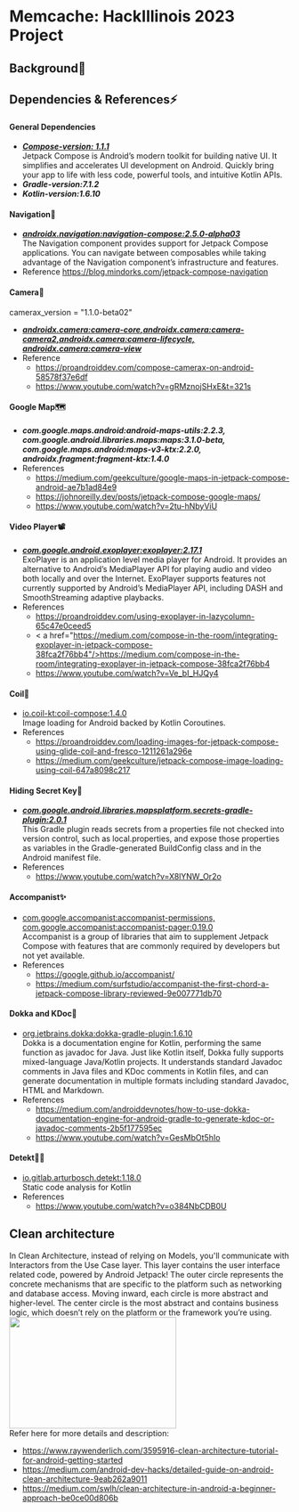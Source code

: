 # Memcache: HackIllinois 2023 Project

## Background🌟

## Dependencies & References⚡

#### General Dependencies
* <a href="https://developer.android.com/jetpack/compose/navigation"> ***Compose-version: 1.1.1*** </a> <br>Jetpack Compose is Android’s modern toolkit for building native UI. It simplifies and accelerates UI development on Android. Quickly bring your app to life with less code, powerful tools, and intuitive Kotlin APIs.
* ***Gradle-version:7.1.2***
* ***Kotlin-version:1.6.10***
#### Navigation🚀
* <a href="https://developer.android.com/jetpack/compose/navigation"> ***androidx.navigation:navigation-compose:2.5.0-alpha03*** </a> <br>The Navigation component provides support for Jetpack Compose applications. You can navigate between composables while taking advantage of the Navigation component’s infrastructure and features.
* Reference <a href="https://blog.mindorks.com/jetpack-compose-navigation">https://blog.mindorks.com/jetpack-compose-navigation</a>
#### Camera📸
camerax_version = "1.1.0-beta02"
* <a href="https://developer.android.com/jetpack/androidx/releases/camera"> ***androidx.camera:camera-core,androidx.camera:camera-camera2,androidx.camera:camera-lifecycle, androidx.camera:camera-view*** </a>
* Reference 
  - <a href="https://proandroiddev.com/compose-camerax-on-android-58578f37e6df"/>https://proandroiddev.com/compose-camerax-on-android-58578f37e6df</a>
  - <a href="https://www.youtube.com/watch?v=gRMznojSHxE&t=321s"/>https://www.youtube.com/watch?v=gRMznojSHxE&t=321s</a>
#### Google Map🗺
* ***com.google.maps.android:android-maps-utils:2.2.3, com.google.android.libraries.maps:maps:3.1.0-beta, com.google.maps.android:maps-v3-ktx:2.2.0, androidx.fragment:fragment-ktx:1.4.0***
* References 
  - <a href="https://medium.com/geekculture/google-maps-in-jetpack-compose-android-ae7b1ad84e9"/>https://medium.com/geekculture/google-maps-in-jetpack-compose-android-ae7b1ad84e9</a>
  - <a href="https://johnoreilly.dev/posts/jetpack-compose-google-maps/"> https://johnoreilly.dev/posts/jetpack-compose-google-maps/ </a>
  - <a href="https://www.youtube.com/watch?v=2tu-hNbyViU"/>https://www.youtube.com/watch?v=2tu-hNbyViU</a>
#### Video Player📽
* <a href="https://github.com/google/ExoPlayer"> ***com.google.android.exoplayer:exoplayer:2.17.1*** </a> <br> ExoPlayer is an application level media player for Android. It provides an alternative to Android’s MediaPlayer API for playing audio and video both locally and over the Internet. ExoPlayer supports features not currently supported by Android’s MediaPlayer API, including DASH and SmoothStreaming adaptive playbacks. 
* References
  - <a href="https://proandroiddev.com/using-exoplayer-in-lazycolumn-65c47e0ceed5"/>https://proandroiddev.com/using-exoplayer-in-lazycolumn-65c47e0ceed5</a>
  - < a href="https://medium.com/compose-in-the-room/integrating-exoplayer-in-jetpack-compose-38fca2f76bb4"/>https://medium.com/compose-in-the-room/integrating-exoplayer-in-jetpack-compose-38fca2f76bb4</a>
  - <a href="https://www.youtube.com/watch?v=Ve_bI_HJQy4"/>https://www.youtube.com/watch?v=Ve_bI_HJQy4</a>
#### Coil🍥
* <a href="https://github.com/coil-kt/coil">io.coil-kt:coil-compose:1.4.0</a> <br> Image loading for Android backed by Kotlin Coroutines.
* References 
  - <a href="https://proandroiddev.com/loading-images-for-jetpack-compose-using-glide-coil-and-fresco-1211261a296e"/>https://proandroiddev.com/loading-images-for-jetpack-compose-using-glide-coil-and-fresco-1211261a296e</a>
  - <a href="https://medium.com/geekculture/jetpack-compose-image-loading-using-coil-647a8098c217"/>https://medium.com/geekculture/jetpack-compose-image-loading-using-coil-647a8098c217</a>
#### Hiding Secret Key🔑
* <a href="https://github.com/google/secrets-gradle-plugin">***com.google.android.libraries.mapsplatform.secrets-gradle-plugin:2.0.1***</a><br>This Gradle plugin reads secrets from a properties file not checked into version control, such as local.properties, and expose those properties as variables in the Gradle-generated BuildConfig class and in the Android manifest file.
* References
  - <a href="https://www.youtube.com/watch?v=X8lYNW_Or2o">https://www.youtube.com/watch?v=X8lYNW_Or2o</a>
#### Accompanist✨
* <a href="https://github.com/google/accompanist/">com.google.accompanist:accompanist-permissions, com.google.accompanist:accompanist-pager:0.19.0</a><br>Accompanist is a group of libraries that aim to supplement Jetpack Compose with features that are commonly required by developers but not yet available.
* References
  - <a href="https://google.github.io/accompanist/">https://google.github.io/accompanist/</a>
  - <a href="https://medium.com/surfstudio/accompanist-the-first-chord-a-jetpack-compose-library-reviewed-9e007771db70">https://medium.com/surfstudio/accompanist-the-first-chord-a-jetpack-compose-library-reviewed-9e007771db70</a>
#### Dokka and KDoc🚀
* <a href="https://github.com/Kotlin/dokka">org.jetbrains.dokka:dokka-gradle-plugin:1.6.10</a><br>Dokka is a documentation engine for Kotlin, performing the same function as javadoc for Java. Just like Kotlin itself, Dokka fully supports mixed-language Java/Kotlin projects. It understands standard Javadoc comments in Java files and KDoc comments in Kotlin files, and can generate documentation in multiple formats including standard Javadoc, HTML and Markdown.
* References
  - <a href="https://medium.com/androiddevnotes/how-to-use-dokka-documentation-engine-for-android-gradle-to-generate-kdoc-or-javadoc-comments-2b5f177595ec">https://medium.com/androiddevnotes/how-to-use-dokka-documentation-engine-for-android-gradle-to-generate-kdoc-or-javadoc-comments-2b5f177595ec</a>
  - <a href="https://www.youtube.com/watch?v=GesMbOt5hIo">https://www.youtube.com/watch?v=GesMbOt5hIo</a>
#### Detekt🐱‍🏍
* <a href="https://github.com/detekt/detekt">io.gitlab.arturbosch.detekt:1.18.0</a><br>Static code analysis for Kotlin
* References
  - <a href="https://www.youtube.com/watch?v=o384NbCDB0U">https://www.youtube.com/watch?v=o384NbCDB0U</a>
  
## Clean architecture
In Clean Architecture, instead of relying on Models, you'll communicate with Interactors from the Use Case layer. This layer contains the user interface related code, powered by Android Jetpack!
The outer circle represents the concrete mechanisms that are specific to the platform such as networking and database access. Moving inward, each circle is more abstract and higher-level. The center circle is the most abstract and contains business logic, which doesn’t rely on the platform or the framework you’re using.<br>
<img src="https://miro.medium.com/max/772/1*wOmAHDN_zKZJns9YDjtrMw.jpeg" height=200 width=300/>
<br>
Refer here for more details and description: 
 - <a href="https://www.raywenderlich.com/3595916-clean-architecture-tutorial-for-android-getting-started">https://www.raywenderlich.com/3595916-clean-architecture-tutorial-for-android-getting-started</a>
 - <a href="https://medium.com/android-dev-hacks/detailed-guide-on-android-clean-architecture-9eab262a9011">https://medium.com/android-dev-hacks/detailed-guide-on-android-clean-architecture-9eab262a9011</a>
 - <a href="https://medium.com/swlh/clean-architecture-in-android-a-beginner-approach-be0ce00d806b">https://medium.com/swlh/clean-architecture-in-android-a-beginner-approach-be0ce00d806b</a>  
